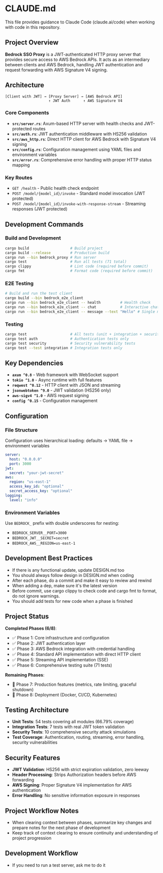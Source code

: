 # CLAUDE.md

This file provides guidance to Claude Code (claude.ai/code) when working with code in this repository.

## Project Overview

**Bedrock SSO Proxy** is a JWT-authenticated HTTP proxy server that provides secure access to AWS Bedrock APIs. It acts as an intermediary between clients and AWS Bedrock, handling JWT authentication and request forwarding with AWS Signature V4 signing.

## Architecture

```
[Client with JWT] → [Proxy Server] → [AWS Bedrock API]
                    ↑ JWT Auth      ↑ AWS Signature V4
```

### Core Components

- **`src/server.rs`**: Axum-based HTTP server with health checks and JWT-protected routes
- **`src/auth.rs`**: JWT authentication middleware with HS256 validation
- **`src/aws_http.rs`**: Direct HTTP client for AWS Bedrock with Signature V4 signing
- **`src/config.rs`**: Configuration management using YAML files and environment variables
- **`src/error.rs`**: Comprehensive error handling with proper HTTP status mapping

### Key Routes

- `GET /health` - Public health check endpoint
- `POST /model/{model_id}/invoke` - Standard model invocation (JWT protected)
- `POST /model/{model_id}/invoke-with-response-stream` - Streaming responses (JWT protected)

## Development Commands

### Build and Development
```bash
cargo build                   # Build project
cargo build --release         # Production build
cargo run --bin bedrock_proxy # Run server
cargo test                    # Run all tests (71 total)
cargo clippy                  # Lint code (required before commit)
cargo fmt                     # Format code (required before commit)
```

### E2E Testing
```bash
# Build and run the test client
cargo build --bin bedrock_e2e_client
cargo run --bin bedrock_e2e_client -- health         # Health check
cargo run --bin bedrock_e2e_client -- chat           # Interactive chat
cargo run --bin bedrock_e2e_client -- message --text "Hello" # Single message
```

### Testing
```bash
cargo test                    # All tests (unit + integration + security)
cargo test auth               # Authentication tests only
cargo test security           # Security vulnerability tests
cargo test --test integration # Integration tests only
```

## Key Dependencies

- **`axum ^0.8`** - Web framework with WebSocket support
- **`tokio ^1.0`** - Async runtime with full features
- **`reqwest ^0.12`** - HTTP client with JSON and streaming
- **`jsonwebtoken ^9.0`** - JWT validation (HS256 only)
- **`aws-sigv4 ^1.0`** - AWS request signing
- **`config ^0.15`** - Configuration management

## Configuration

### File Structure
Configuration uses hierarchical loading: defaults → YAML file → environment variables

```yaml
server:
  host: "0.0.0.0"
  port: 3000
jwt:
  secret: "your-jwt-secret"
aws:
  region: "us-east-1"
  access_key_id: "optional"
  secret_access_key: "optional"
logging:
  level: "info"
```

### Environment Variables
Use `BEDROCK_` prefix with double underscores for nesting:
- `BEDROCK_SERVER__PORT=3000`
- `BEDROCK_JWT__SECRET=secret`
- `BEDROCK_AWS__REGION=us-east-1`

## Development Best Practices

- If there is any functional update, update DESIGN.md too
- You should always follow design in DESIGN.md when coding
- After each phase, do a commit and make it easy to review and rewind
- When adding a dep, make sure it's the latest version
- Before commit, use cargo clippy to check code and cargo fmt to format, do not ignore warnings.
- You should add tests for new code when a phase is finished

## Project Status

**Completed Phases (6/8)**:
- ✅ Phase 1: Core infrastructure and configuration
- ✅ Phase 2: JWT authentication layer
- ✅ Phase 3: AWS Bedrock integration with credential handling
- ✅ Phase 4: Standard API implementation with direct HTTP client
- ✅ Phase 5: Streaming API implementation (SSE)
- ✅ Phase 6: Comprehensive testing suite (71 tests)

**Remaining Phases**:
- 🔄 Phase 7: Production features (metrics, rate limiting, graceful shutdown)
- 🔄 Phase 8: Deployment (Docker, CI/CD, Kubernetes)

## Testing Architecture

- **Unit Tests**: 54 tests covering all modules (66.79% coverage)
- **Integration Tests**: 7 tests with real JWT token validation
- **Security Tests**: 10 comprehensive security attack simulations
- **Test Coverage**: Authentication, routing, streaming, error handling, security vulnerabilities

## Security Features

- **JWT Validation**: HS256 with strict expiration validation, zero leeway
- **Header Processing**: Strips Authorization headers before AWS forwarding
- **AWS Signing**: Proper Signature V4 implementation for AWS authentication
- **Error Handling**: No sensitive information exposure in responses

## Project Workflow Notes

- When clearing context between phases, summarize key changes and prepare notes for the next phase of development
- Keep track of context clearing to ensure continuity and understanding of project progression

## Development Workflow

- If you need to run a test server, ask me to do it